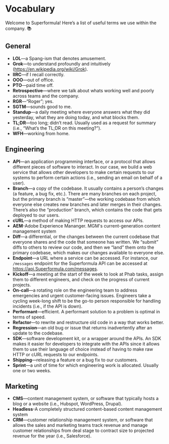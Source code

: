 # Vocabulary

Welcome to Superformula! Here’s a list of useful terms we use within the company. 📚

## General
- **LOL**—a Spang-ism that denotes amusement.
- **Grok**—to understand profoundly and intuitively (https://en.wikipedia.org/wiki/Grok).
- **IIRC**—if I recall correctly.
- **OOO**—out of office.
- **PTO**—paid time off.
- **Retrospective**—where we talk about whats working well and poorly across teams and the company.
- **RGR**—“Roger”; yes.
- **SGTM**—sounds good to me.
- **Standup**—a daily meeting where everyone answers what they did yesterday, what they are doing today, and what blocks them.
- **TL;DR**—too long; didn’t read. Usually used as a request for summary (i.e., “What’s the TL;DR on this meeting?”).
- **WFH**—working from home.

## Engineering
- **API**—an application programming interface, or a protocol that allows different pieces of software to interact. In our case, we build a web service that allows other developers to make certain requests to our systems to perform certain actions (i.e., sending an email on behalf of a user).
- **Branch**—a copy of the codebase. It usually contains a person’s changes (a feature, a bug fix, etc.). There are many branches on each project, but the primary branch is “master”—the working codebase from which everyone else creates new branches and later merges in their changes. There’s also the “production” branch, which contains the code that gets deployed to our users.
- **cURL**—a method of making HTTP requests to access our APIs.
- **AEM**-Adobe Experience Mananger. MGM's current-generation content management system
- **Diff**—a differential, or the changes between the current codebase that everyone shares and the code that someone has written. We “submit” diffs to others to review our code, and then we “land” them onto the primary codebase, which makes our changes available to everyone else.
- **Endpoint**—a URL where a service can be accessed. For instance, our `/messages` endpoint for the Superformula API can be accessed at https://api.Superformula.com/messages.
- **Kickoff**—a meeting at the start of the week to look at Phab tasks, assign them to different engineers, and check on the progress of current projects.
- **On-call**—a rotating role on the engineering team to address emergencies and urgent customer-facing issues. Engineers take a cycling week-long shift to be the go-to person responsible for handling incidents (i.e., if the API is down).
- **Performant**—efficient. A performant solution to a problem is optimal in terms of speed.
- **Refactor**—to rewrite and restructure old code in a way that works better.
- **Regression**—an old bug or issue that returns inadvertently after an update to the codebase.
- **SDK**—software development kit, or a wrapper around the APIs. An SDK makes it easier for developers to integrate with the APIs since it allows them to use their language of choice instead of having to make raw HTTP or cURL requests to our endpoints.
- **Shipping**—releasing a feature or a bug fix to our customers.
- **Sprint**—a unit of time for which engineering work is allocated. Usually one or two weeks.

## Marketing
- **CMS**—content management system, or software that typically hosts a blog or a website (i.e., Hubspot, WordPress, Drupal).
- **Headless**-A completely structured content-based content management system
- **CRM**—customer relationship management system, or software that allows the sales and marketing teams track revenue and manage customer relationships from deal stage to contract size to projected revenue for the year (i.e., Salesforce).
